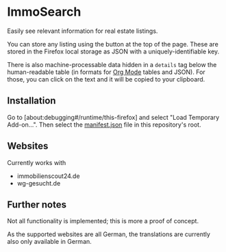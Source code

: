 # ImmoSearch

Easily see relevant information for real estate listings.

You can store any listing using the button at the top of the page.
These are stored in the Firefox local storage as JSON with a
uniquely-identifiable key.

There is also machine-processable data hidden in a `details` tag below
the human-readable table (in formats for [Org
Mode](https://orgmode.org) tables and JSON). For those, you can click
on the text and it will be copied to your clipboard.

## Installation

Go to [about:debugging#/runtime/this-firefox] and select "Load
Temporary Add-on...". Then select the [manifest.json](./manifest.json)
file in this repository's root.

## Websites

Currently works with
- immobilienscout24.de
- wg-gesucht.de

## Further notes

Not all functionality is implemented; this is more a proof of concept.

As the supported websites are all German, the translations are
currently also only available in German.
